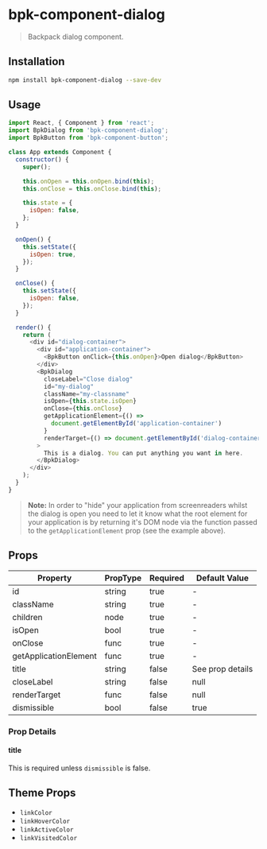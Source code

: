# bpk-component-dialog

> Backpack dialog component.

## Installation

```sh
npm install bpk-component-dialog --save-dev
```

## Usage

```js
import React, { Component } from 'react';
import BpkDialog from 'bpk-component-dialog';
import BpkButton from 'bpk-component-button';

class App extends Component {
  constructor() {
    super();

    this.onOpen = this.onOpen.bind(this);
    this.onClose = this.onClose.bind(this);

    this.state = {
      isOpen: false,
    };
  }

  onOpen() {
    this.setState({
      isOpen: true,
    });
  }

  onClose() {
    this.setState({
      isOpen: false,
    });
  }

  render() {
    return (
      <div id="dialog-container">
        <div id="application-container">
          <BpkButton onClick={this.onOpen}>Open dialog</BpkButton>
        </div>
        <BpkDialog
          closeLabel="Close dialog"
          id="my-dialog"
          className="my-classname"
          isOpen={this.state.isOpen}
          onClose={this.onClose}
          getApplicationElement={() =>
            document.getElementById('application-container')
          }
          renderTarget={() => document.getElementById('dialog-container')}
        >
          This is a dialog. You can put anything you want in here.
        </BpkDialog>
      </div>
    );
  }
}
```

> **Note:** In order to "hide" your application from screenreaders whilst the dialog is open you need to let it know what
  the root element for your application is by returning it's DOM node via the function passed to the
  `getApplicationElement` prop (see the example above).

## Props

| Property              | PropType             | Required | Default Value    |
| --------------------- | -------------------- | -------- | ---------------- |
| id                    | string               | true     | -                |
| className             | string               | true     | -                |
| children              | node                 | true     | -                |
| isOpen                | bool                 | true     | -                |
| onClose               | func                 | true     | -                |
| getApplicationElement | func                 | true     | -                |
| title                 | string               | false    | See prop details |
| closeLabel            | string               | false    | null             |
| renderTarget          | func                 | false    | null             |
| dismissible           | bool                 | false    | true             |

### Prop Details

#### title

This is required unless `dismissible` is false.

## Theme Props

* `linkColor`
* `linkHoverColor`
* `linkActiveColor`
* `linkVisitedColor`
